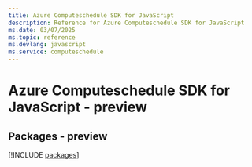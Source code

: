 ```yaml
---
title: Azure Computeschedule SDK for JavaScript
description: Reference for Azure Computeschedule SDK for JavaScript
ms.date: 03/07/2025
ms.topic: reference
ms.devlang: javascript
ms.service: computeschedule
---
```

# Azure Computeschedule SDK for JavaScript - preview
## Packages - preview
[!INCLUDE [packages](computeschedule-index.md)]